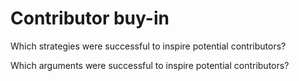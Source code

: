 # Contributor buy-in

Which strategies were successful to inspire potential contributors?


Which arguments were successful to inspire potential contributors?
